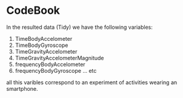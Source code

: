 # CodeBook

In the resulted data (Tidy) we have the following variables:

1) TimeBodyAccelometer
2) TimeBodyGyroscope
3) TimeGravityAccelometer
4) TimeGravityAccelometerMagnitude
5) frequencyBodyAccelometer
6) frequencyBodyGyroscope
... etc

all this varibles correspond to an experiment of activities wearing an smartphone.
